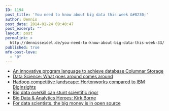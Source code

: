 ```yaml
---
ID: 1194
post_title: 'You need to know about big data this week &#8230;'
author: Dennis
post_date: 2014-01-24 09:40:47
post_excerpt: ""
layout: post
permalink: >
  http://dennisseidel.de/you-need-to-know-about-big-data-this-week-33/
published: true
mfn-post-love:
  - "0"
---
```

<ul class="scrd_digest">
<li><a href="http://www.datasciencecentral.com/xn/detail/6448529:BlogPost:135219" rel="external">An innovative program language to achieve database Columnar Storage</a>
</li>
<li><a href="http://www.datasciencecentral.com/xn/detail/6448529:BlogPost:134881" rel="external">Data Science: What goes around comes around</a>
</li>
<li><a href="http://feedproxy.google.com/~r/ibm-big-data-hub/~3/3KfE9RXMPTQ/hadoop-competitive-landscape-hortonworks-compared-ibm-biginsights" rel="external">Hadoop competitive landscape: Hortonworks compared to IBM BigInsights</a>
</li>
<li><a href="http://feedproxy.google.com/~r/ibm-big-data-hub/~3/aRUSGA2HVOU/big-data-overkill-can-stunt-scientific-rigor" rel="external">Big data overkill can stunt scientific rigor</a>
</li>
<li><a href="http://feedproxy.google.com/~r/ibm-big-data-hub/~3/jjGZwHaMwRo/big-data-analytics-heroes-kirk-borne" rel="external">Big Data &amp; Analytics Heroes: Kirk Borne</a>
</li>
<li><a href="http://www.techrepublic.com/blog/big-data-analytics/data-scientists-can-find-big-money-in-open-source/#ftag=RSS56d97e7" rel="external">For data scientists, the big money is in open source</a>
</li>
</ul>
